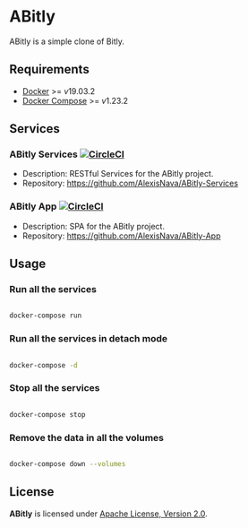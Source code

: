 # ABitly

ABitly is a simple clone of Bitly.

## Requirements

- [Docker](https://docs.docker.com/install/) >= *v*19.03.2
- [Docker Compose](https://docs.docker.com/compose/install/) >= *v*1.23.2

## Services

### ABitly Services [![CircleCI](https://circleci.com/gh/AlexisNava/ABitly-Services.svg?style=svg)](https://circleci.com/gh/AlexisNava/ABitly-Services)

- Description: RESTful Services for the ABitly project.
- Repository: https://github.com/AlexisNava/ABitly-Services

### ABitly App [![CircleCI](https://circleci.com/gh/AlexisNava/ABitly-App/tree/master.svg?style=svg)](https://circleci.com/gh/AlexisNava/ABitly-App/tree/master)

- Description: SPA for the ABitly project.
- Repository: https://github.com/AlexisNava/ABitly-App

## Usage

### Run all the services

```sh

docker-compose run

```

### Run all the services in detach mode

```sh

docker-compose -d

```

### Stop all the services

```sh

docker-compose stop

```

### Remove the data in all the volumes

```sh

docker-compose down --volumes

```

## License

**ABitly** is licensed under [Apache License, Version 2.0](https://github.com/AlexisNava/ABitly/blob/master/LICENSE).

